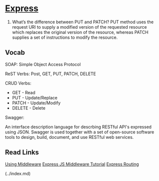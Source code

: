 # [Express](https://www.youtube.com/watch?v=9HOem0amlyg)

1. What’s the difference between PUT and PATCH?
   PUT method uses the request URI to supply a modified version of the requested resource which replaces the original version of the resource, whereas PATCH supplies a set of instructions to modify the resource.

## Vocab

SOAP: Simple Object Access Protocol

ReST Verbs: Post, GET, PUT, PATCH, DELETE

CRUD Verbs:

- GET - Read
- PUT - Update/Replace
- PATCH - Update/Modify
- DELETE - Delete

Swagger:

An interface description language for descrbing RESTful API's expressed using JSON. Swagger is used together with a set of open-source software tools to design, build, document, and use RESTful web services.

## Read Links

[Using Middleware](https://expressjs.com/en/guide/using-middleware.html)
[Express JS Middleware Tutorial](https://www.tutorialspoint.com/expressjs/expressjs_middleware.htm)
[Express Routing](https://expressjs.com/en/guide/routing.html)

 (../index.md)

